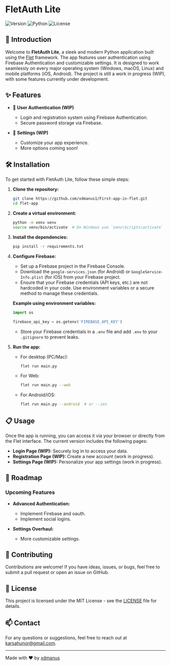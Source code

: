
# FletAuth Lite

![Version](https://img.shields.io/badge/version-0.2.0-blue.svg)
![Python](https://img.shields.io/badge/python-3.12.2-blue.svg)
![License](https://img.shields.io/badge/license-MIT-green.svg)

## 🚀 Introduction

Welcome to **FletAuth Lite**, a sleek and modern Python application built using the [Flet](https://flet.dev/) framework. The app features user authentication using Firebase Authentication and customizable settings. It is designed to work seamlessly on every major operating system (Windows, macOS, Linux) and mobile platforms (iOS, Android). The project is still a work in progress (WIP), with some features currently under development.

## ✨ Features

- 🚧 **User Authentication (WIP)**
  - Login and registration system using Firebase Authentication.
  - Secure password storage via Firebase.

- 🚧 **Settings (WIP)**
  - Customize your app experience.
  - More options coming soon!

## 🛠️ Installation

To get started with FletAuth Lite, follow these simple steps:

1. **Clone the repository:**

   ```bash
   git clone https://github.com/xdmanus1/First-app-in-flet.git
   cd flet-app
   ```

2. **Create a virtual environment:**

   ```bash
   python -m venv venv
   source venv/bin/activate  # On Windows use `venv\Scripts\activate`
   ```

3. **Install the dependencies:**

   ```bash
   pip install -r requirements.txt
   ```

4. **Configure Firebase:**
   - Set up a Firebase project in the Firebase Console.
   - Download the `google-services.json` (for Android) or `GoogleService-Info.plist` (for iOS) from your Firebase project.
   - Ensure that your Firebase credentials (API keys, etc.) are not hardcoded in your code. Use environment variables or a secure method to manage these credentials.

   **Example using environment variables:**

   ```python
   import os

   firebase_api_key = os.getenv('FIREBASE_API_KEY')
   ```

   - Store your Firebase credentials in a `.env` file and add `.env` to your `.gitignore` to prevent leaks.

5. **Run the app:**
   - For desktop (PC/Mac):
     ```bash
     flet run main.py
     ```
   - For Web:
     ```bash
     flet run main.py --web
     ```
   - For Android/iOS:
     ```bash
     flet run main.py --android  # or --ios
     ```

## 📋 Usage

Once the app is running, you can access it via your browser or directly from the Flet interface. The current version includes the following pages:

- **Login Page (WIP):** Securely log in to access your data.
- **Registration Page (WIP):** Create a new account (work in progress).
- **Settings Page (WIP):** Personalize your app settings (work in progress).

## 🔄 Roadmap

### Upcoming Features

- **Advanced Authentication:**
  - Implement Firebase and oauth.
  - Implement social logins.
  
- **Settings Overhaul:**
  - More customizable settings.

## 🐛 Contributing

Contributions are welcome! If you have ideas, issues, or bugs, feel free to submit a pull request or open an issue on GitHub.

## 📄 License

This project is licensed under the MIT License - see the [LICENSE](LICENSE) file for details.

## 📫 Contact

For any questions or suggestions, feel free to reach out at [karsahunor@gmail.com](mailto:karsahunor@gmail.com).

---

Made with ❤️ by [xdmanus](https://github.com/xdmanus1)
